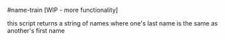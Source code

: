 #name-train [WIP - more functionality]

this script returns a string of names where one's last name is the same as another's first name